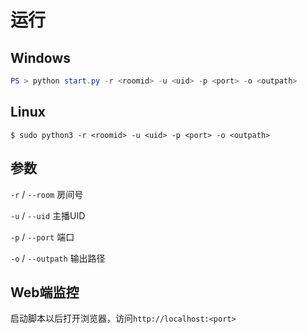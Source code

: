 # 运行

## Windows

```powershell
PS > python start.py -r <roomid> -u <uid> -p <port> -o <outpath>
```

## Linux

```shell
$ sudo python3 -r <roomid> -u <uid> -p <port> -o <outpath>
```

## 参数

`-r` / `--room` 房间号

`-u` / `--uid` 主播UID

`-p` / `--port` 端口

`-o` / `--outpath` 输出路径

## Web端监控

启动脚本以后打开浏览器，访问`http://localhost:<port>`



